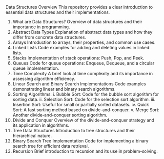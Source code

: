 
Data Structures Overview
This repository provides a clear introduction to essential data structures and their implementations.

1. What are Data Structures?
Overview of data structures and their importance in programming.
2. Abstract Data Types
Explanation of abstract data types and how they differ from concrete data structures.
3. Arrays
Introduction to arrays, their properties, and common use cases.
4. Linked Lists
Code examples for adding and deleting values in linked lists.
5. Stacks
Implementation of stack operations: Push, Pop, and Peek.
6. Queues
Code for queue operations: Enqueue, Dequeue, and a circular queue implementation.
7. Time Complexity
A brief look at time complexity and its importance in assessing algorithm efficiency.
8. Linear Search and Binary Search Implementations
Code examples demonstrating linear and binary search algorithms.
9. Sorting Algorithms:
i. Bubble Sort: Code for the bubble sort algorithm for sorting data.
ii. Selection Sort: Code for the selection sort algorithm.
iii. Insertion Sort: Useful for small or partially sorted datasets.
iv. Quick Sort: A fast sorting method based on divide-and-conquer.
v. Merge Sort: Another divide-and-conquer sorting algorithm.
10. Divide and Conquer
Overview of the divide-and-conquer strategy and its application in algorithms.
11. Tree Data Structures
Introduction to tree structures and their hierarchical nature.
12. Binary Search Tree Implementation
Code for implementing a binary search tree for efficient data retrieval.
13. Recursion
Brief introduction to recursion and its use in problem-solving.
